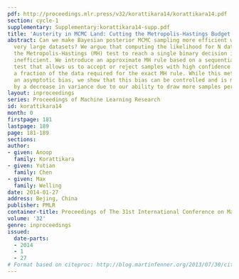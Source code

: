 ```yaml
---
pdf: http://proceedings.mlr.press/v32/korattikara14/korattikara14.pdf
section: cycle-1
supplementary: Supplementary:korattikara14-supp.pdf
title: 'Austerity in MCMC Land: Cutting the Metropolis-Hastings Budget'
abstract: Can we make Bayesian posterior MCMC sampling more efficient when faced with
  very large datasets? We argue that computing the likelihood for N datapoints in
  the Metropolis-Hastings (MH) test to reach a single binary decision is computationally
  inefficient. We introduce an approximate MH rule based on a sequential hypothesis
  test that allows us to accept or reject samples with high confidence using only
  a fraction of the data required for the exact MH rule. While this method introduces
  an asymptotic bias, we show that this bias can be controlled and is more than offset
  by a decrease in variance due to our ability to draw more samples per unit of time.
layout: inproceedings
series: Proceedings of Machine Learning Research
id: korattikara14
month: 0
firstpage: 181
lastpage: 189
page: 181-189
sections: 
author:
- given: Anoop
  family: Korattikara
- given: Yutian
  family: Chen
- given: Max
  family: Welling
date: 2014-01-27
address: Bejing, China
publisher: PMLR
container-title: Proceedings of The 31st International Conference on Machine Learning
volume: '32'
genre: inproceedings
issued:
  date-parts:
  - 2014
  - 1
  - 27
# Format based on citeproc: http://blog.martinfenner.org/2013/07/30/citeproc-yaml-for-bibliographies/
---
```

